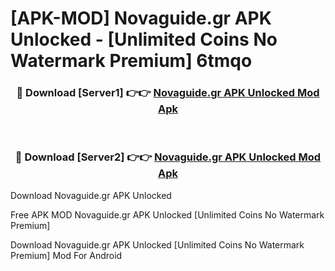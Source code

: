# [APK-MOD] Novaguide.gr APK Unlocked - [Unlimited Coins No Watermark Premium] 6tmqo



<div align="center">
<h3>🔴 Download [Server1] 👉👉 <a href="https://momento.my/?title=Novaguide.gr_APK_Unlocked">Novaguide.gr APK Unlocked Mod Apk</a></h3><br>

<h3>🔴 Download [Server2] 👉👉 <a href="https://momento.my/?title=Novaguide.gr_APK_Unlocked">Novaguide.gr APK Unlocked Mod Apk</a></h3>
</div>



Download Novaguide.gr APK Unlocked 

Free APK MOD Novaguide.gr APK Unlocked [Unlimited Coins No Watermark Premium]

Download Novaguide.gr APK Unlocked [Unlimited Coins No Watermark Premium] Mod For Android
